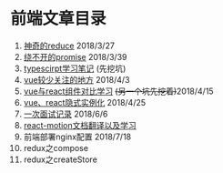 # 前端文章目录

1. [神奇的reduce](https://github.com/limengke123/my-note/blob/master/%E5%89%8D%E7%AB%AF/%E7%A5%9E%E5%A5%87%E7%9A%84reduce.md) 2018/3/27
2. [绕不开的promise](https://github.com/limengke123/my-note/blob/master/%E5%89%8D%E7%AB%AF/%E7%BB%95%E4%B8%8D%E5%BC%80%E7%9A%84promise.md) 2018/3/39
3. [typescirpt学习笔记](https://github.com/limengke123/my-note/blob/master/%E5%89%8D%E7%AB%AF/typescript%E5%AD%A6%E4%B9%A0%E7%AC%94%E8%AE%B0.md)  (先挖坑)
4. [vue较少关注的地方](https://github.com/limengke123/my-note/blob/master/%E5%89%8D%E7%AB%AF/vue%E8%BE%83%E5%B0%91%E5%85%B3%E6%B3%A8%E7%9A%84%E5%9C%B0%E6%96%B9.md) 2018/4/3
5. [vue与react组件对比学习](https://github.com/limengke123/my-note/blob/master/%E5%89%8D%E7%AB%AF/vue%E8%BE%83%E5%B0%91%E5%85%B3%E6%B3%A8%E7%9A%84%E5%9C%B0%E6%96%B9.md) ~~(另一个坑先挖着)~~2018/4/15
6. [vue、react隐式实例化](https://github.com/limengke123/my-note/blob/master/%E5%89%8D%E7%AB%AF/vue%E3%80%81react%E9%9A%90%E5%BC%8F%E5%AE%9E%E4%BE%8B%E5%8C%96.md) 2018/4/25
7. [一次面试记录]() 2018/6/6
8. [react-motion文档翻译以及学习](https://github.com/limengke123/my-note/blob/master/%E5%89%8D%E7%AB%AF/react-motion%E7%BF%BB%E8%AF%91%E5%8F%8A%E5%AD%A6%E4%B9%A0.md)
9. 前端部署nginx配置 2018/7/18
10. redux之compose
11. redux之createStore